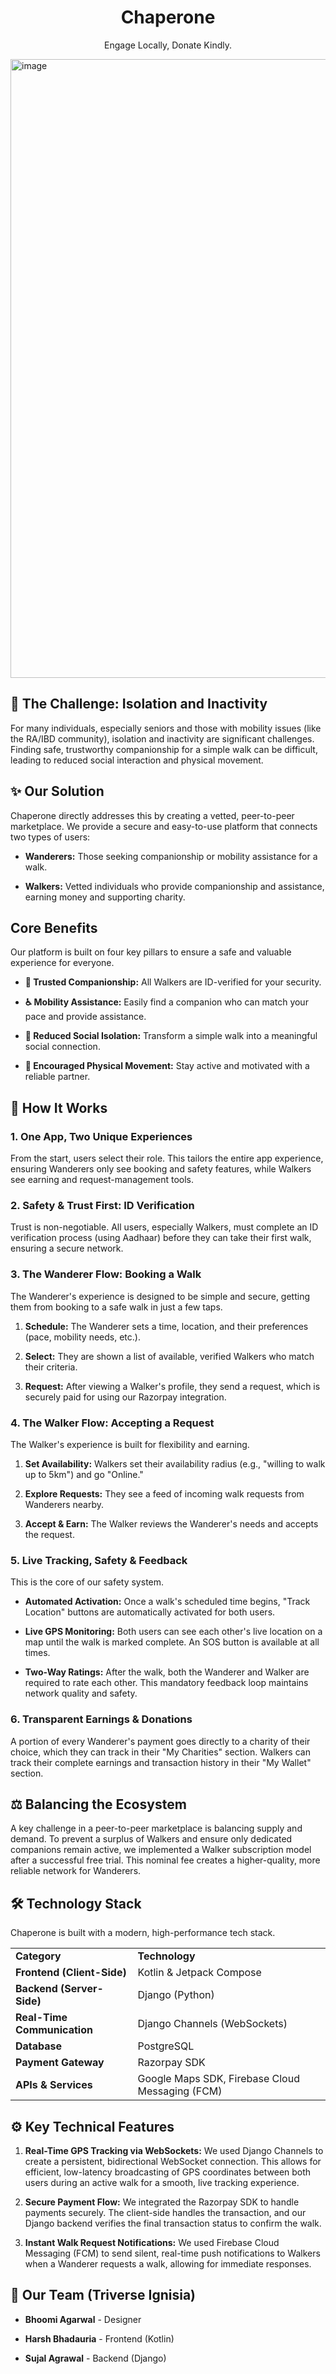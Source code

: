 <h1 align="center">Chaperone</h1>

<p align="center">Engage Locally, Donate Kindly.</p>


<img width="1765" height="990" alt="image" src="https://github.com/user-attachments/assets/34393f6d-55c7-44ed-97a8-d136ef908a5c" />

## 🚀 The Challenge: Isolation and Inactivity

For many individuals, especially seniors and those with mobility issues (like the RA/IBD community), isolation and inactivity are significant challenges. Finding safe, trustworthy companionship for a simple walk can be difficult, leading to reduced social interaction and physical movement.

## ✨ Our Solution

Chaperone directly addresses this by creating a vetted, peer-to-peer marketplace. We provide a secure and easy-to-use platform that connects two types of users:

- **Wanderers:** Those seeking companionship or mobility assistance for a walk.
    
- **Walkers:** Vetted individuals who provide companionship and assistance, earning money and supporting charity.
    

## Core Benefits

Our platform is built on four key pillars to ensure a safe and valuable experience for everyone.

- **🤝 Trusted Companionship:** All Walkers are ID-verified for your security.
    
- **♿ Mobility Assistance:** Easily find a companion who can match your pace and provide assistance.
    
- **💬 Reduced Social Isolation:** Transform a simple walk into a meaningful social connection.
    
- **🏃 Encouraged Physical Movement:** Stay active and motivated with a reliable partner.
    

## 📱 How It Works

### 1. One App, Two Unique Experiences

From the start, users select their role. This tailors the entire app experience, ensuring Wanderers only see booking and safety features, while Walkers see earning and request-management tools.


### 2. Safety & Trust First: ID Verification

Trust is non-negotiable. All users, especially Walkers, must complete an ID verification process (using Aadhaar) before they can take their first walk, ensuring a secure network.

### 3. The Wanderer Flow: Booking a Walk

The Wanderer's experience is designed to be simple and secure, getting them from booking to a safe walk in just a few taps.

1. **Schedule:** The Wanderer sets a time, location, and their preferences (pace, mobility needs, etc.).
    
2. **Select:** They are shown a list of available, verified Walkers who match their criteria.
    
3. **Request:** After viewing a Walker's profile, they send a request, which is securely paid for using our Razorpay integration.

### 4. The Walker Flow: Accepting a Request

The Walker's experience is built for flexibility and earning.

1. **Set Availability:** Walkers set their availability radius (e.g., "willing to walk up to 5km") and go "Online."
    
2. **Explore Requests:** They see a feed of incoming walk requests from Wanderers nearby.
    
3. **Accept & Earn:** The Walker reviews the Wanderer's needs and accepts the request.

### 5. Live Tracking, Safety & Feedback

This is the core of our safety system.

- **Automated Activation:** Once a walk's scheduled time begins, "Track Location" buttons are automatically activated for both users.
    
- **Live GPS Monitoring:** Both users can see each other's live location on a map until the walk is marked complete. An SOS button is available at all times.
    
- **Two-Way Ratings:** After the walk, both the Wanderer and Walker are required to rate each other. This mandatory feedback loop maintains network quality and safety.
    

### 6. Transparent Earnings & Donations

A portion of every Wanderer's payment goes directly to a charity of their choice, which they can track in their "My Charities" section. Walkers can track their complete earnings and transaction history in their "My Wallet" section.


## ⚖️ Balancing the Ecosystem

A key challenge in a peer-to-peer marketplace is balancing supply and demand. To prevent a surplus of Walkers and ensure only dedicated companions remain active, we implemented a Walker subscription model after a successful free trial. This nominal fee creates a higher-quality, more reliable network for Wanderers.

## 🛠️ Technology Stack

Chaperone is built with a modern, high-performance tech stack.

|   |   |
|---|---|
|**Category**|**Technology**|
|**Frontend (Client-Side)**|Kotlin & Jetpack Compose|
|**Backend (Server-Side)**|Django (Python)|
|**Real-Time Communication**|Django Channels (WebSockets)|
|**Database**|PostgreSQL|
|**Payment Gateway**|Razorpay SDK|
|**APIs & Services**|Google Maps SDK, Firebase Cloud Messaging (FCM)|

## ⚙️ Key Technical Features

1. **Real-Time GPS Tracking via WebSockets:** We used Django Channels to create a persistent, bidirectional WebSocket connection. This allows for efficient, low-latency broadcasting of GPS coordinates between both users during an active walk for a smooth, live tracking experience.
    
2. **Secure Payment Flow:** We integrated the Razorpay SDK to handle payments securely. The client-side handles the transaction, and our Django backend verifies the final transaction status to confirm the walk.
    
3. **Instant Walk Request Notifications:** We used Firebase Cloud Messaging (FCM) to send silent, real-time push notifications to Walkers when a Wanderer requests a walk, allowing for immediate responses.
    

## 👥 Our Team (Triverse Ignisia)

- **Bhoomi Agarwal** - Designer
    
- **Harsh Bhadauria** - Frontend (Kotlin)
    
- **Sujal Agrawal** - Backend (Django)
